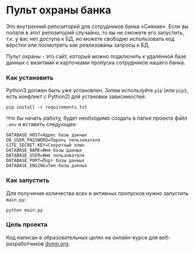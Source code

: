 # Пульт охраны банка

Это внутренний репозиторий для сотрудников банка «Сияние». Если вы попали в этот репозиторий случайно, то вы не сможете его запустить, т.к. у вас нет доступа к БД, но можете свободно использовать код вёрстки или посмотреть как реализованы запросы к БД. 

Пульт охраны - это сайт, который можно подключить к удалённой базе данных с визитами и карточками пропуска сотрудников нашего банка. 

### Как установить

Python3 должен быть уже установлен. 
Затем используйте `pip` (или `pip3`, есть конфликт с Python2) для установки зависимостей:
```
pip install -r requirements.txt
```
Что бы начать работу, будет необходимо создать в папке проекта файл `.env` и вставить следующее:

```dotenv
DATABASE_HOST=Адрес базы данных
DB_USER_PASSWORD=Пароль пользователя
SITE_SECRET_KEY=Секретный ключ
DATABASE_NAME=Имя базы данных
DATABASE_USER=Имя пользователя
DATABASE_PORT=Порт базы данных
DATABASE_ENGINE=Тип базы данных
```

### Как запустить

Для получения количества всех и активных пропусков нужно запустить `main.py`:
```
python main.py
```

### Цель проекта

Код написан в образовательных целях на онлайн-курсе для веб-разработчиков [dvmn.org](https://dvmn.org/).
